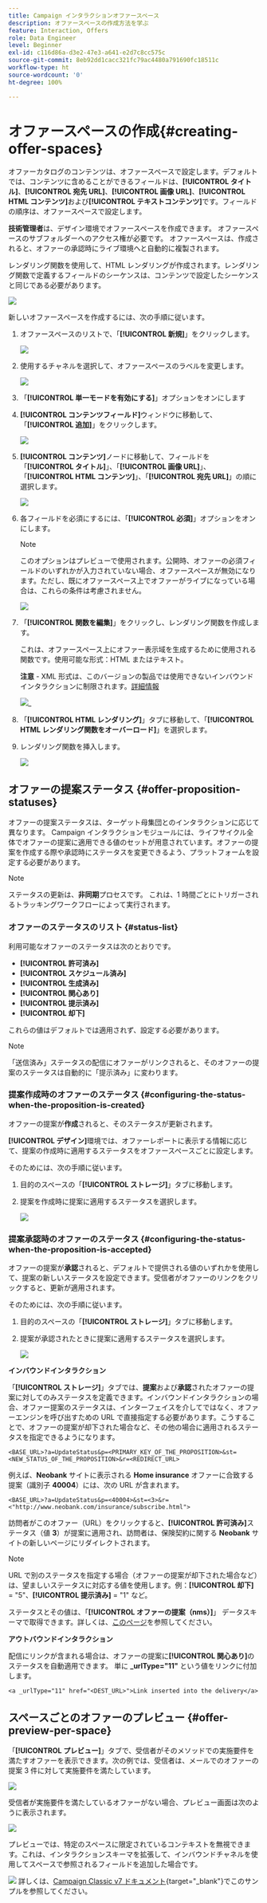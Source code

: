 ```yaml
---
title: Campaign インタラクションオファースペース
description: オファースペースの作成方法を学ぶ
feature: Interaction, Offers
role: Data Engineer
level: Beginner
exl-id: c116d86a-d3e2-47e3-a641-e2d7c8cc575c
source-git-commit: 8eb92dd1cacc321fc79ac4480a791690fc18511c
workflow-type: ht
source-wordcount: '0'
ht-degree: 100%

---
```


# オファースペースの作成{#creating-offer-spaces}

オファーカタログのコンテンツは、オファースペースで設定します。デフォルトでは、コンテンツに含めることができるフィールドは、**[!UICONTROL タイトル]**、**[!UICONTROL 宛先 URL]**、**[!UICONTROL 画像 URL]**、**[!UICONTROL HTML コンテンツ]**&#x200B;および&#x200B;**[!UICONTROL テキストコンテンツ]**&#x200B;です。フィールドの順序は、オファースペースで設定します。

**技術管理者**&#x200B;は、デザイン環境でオファースペースを作成できます。 オファースペースのサブフォルダーへのアクセス権が必要です。 オファースペースは、作成されると、オファーの承認時にライブ環境へと自動的に複製されます。

レンダリング関数を使用して、HTML レンダリングが作成されます。レンダリング関数で定義するフィールドのシーケンスは、コンテンツで設定したシーケンスと同じである必要があります。

![](assets/offer_space_create_009.png)

新しいオファースペースを作成するには、次の手順に従います。

1. オファースペースのリストで、「**[!UICONTROL 新規]**」をクリックします。

   ![](assets/offer_space_create_001.png)

1. 使用するチャネルを選択して、オファースペースのラベルを変更します。

   ![](assets/offer_space_create_002.png)

1. 「**[!UICONTROL 単一モードを有効にする]**」オプションをオンにします

1. **[!UICONTROL コンテンツフィールド]**&#x200B;ウィンドウに移動して、「**[!UICONTROL 追加]**」をクリックします。

   ![](assets/offer_space_create_003.png)

1. **[!UICONTROL コンテンツ]**&#x200B;ノードに移動して、フィールドを「**[!UICONTROL タイトル]**」、「**[!UICONTROL 画像 URL]**」、「**[!UICONTROL HTML コンテンツ]**」、「**[!UICONTROL 宛先 URL]**」の順に選択します。

   ![](assets/offer_space_create_004.png)

1. 各フィールドを必須にするには、「**[!UICONTROL 必須]**」オプションをオンにします。

   >[!NOTE]
   >
   >このオプションはプレビューで使用されます。公開時、オファーの必須フィールドのいずれかが入力されていない場合、オファースペースが無効になります。ただし、既にオファースペース上でオファーがライブになっている場合は、これらの条件は考慮されません。

   ![](assets/offer_space_create_005.png)

1. 「**[!UICONTROL 関数を編集]**」をクリックし、レンダリング関数を作成します。

   これは、オファースペース上にオファー表示域を生成するために使用される関数です。使用可能な形式：HTML またはテキスト。

   **注意** - XML 形式は、このバージョンの製品では使用できないインバウンドインタラクションに制限されます。[詳細情報](../start/v7-to-v8.md#gs-unavailable-features)

   ![](assets/offer_space_create_006.png)_

1. 「**[!UICONTROL HTML レンダリング]**」タブに移動して、「**[!UICONTROL HTML レンダリング関数をオーバーロード]**」を選択します。
1. レンダリング関数を挿入します。

   ![](assets/offer_space_create_007.png)

## オファーの提案ステータス {#offer-proposition-statuses}

オファーの提案ステータスは、ターゲット母集団とのインタラクションに応じて異なります。 Campaign インタラクションモジュールには、ライフサイクル全体でオファーの提案に適用できる値のセットが用意されています。オファーの提案を作成する際や承認時にステータスを変更できるよう、プラットフォームを設定する必要があります。

>[!NOTE]
>
>ステータスの更新は、**非同期**&#x200B;プロセスです。 これは、1 時間ごとにトリガーされるトラッキングワークフローによって実行されます。

### オファーのステータスのリスト {#status-list}

利用可能なオファーのステータスは次のとおりです。

* **[!UICONTROL 許可済み]**
* **[!UICONTROL スケジュール済み]**
* **[!UICONTROL 生成済み]**
* **[!UICONTROL 関心あり]**
* **[!UICONTROL 提示済み]**
* **[!UICONTROL 却下]**

これらの値はデフォルトでは適用されず、設定する必要があります。

>[!NOTE]
>
>「送信済み」ステータスの配信にオファーがリンクされると、そのオファーの提案のステータスは自動的に「提示済み」に変わります。

### 提案作成時のオファーのステータス {#configuring-the-status-when-the-proposition-is-created}

オファーの提案が&#x200B;**作成**&#x200B;されると、そのステータスが更新されます。

**[!UICONTROL デザイン]**&#x200B;環境では、オファーレポートに表示する情報に応じて、提案の作成時に適用するステータスをオファースペースごとに設定します。

そのためには、次の手順に従います。

1. 目的のスペースの「**[!UICONTROL ストレージ]**」タブに移動します。
1. 提案を作成時に提案に適用するステータスを選択します。

   ![](assets/offer_update_status_001.png)

### 提案承認時のオファーのステータス {#configuring-the-status-when-the-proposition-is-accepted}

オファーの提案が&#x200B;**承認**&#x200B;されると、デフォルトで提供される値のいずれかを使用して、提案の新しいステータスを設定できます。受信者がオファーのリンクをクリックすると、更新が適用されます。

そのためには、次の手順に従います。

1. 目的のスペースの「**[!UICONTROL ストレージ]**」タブに移動します。
1. 提案が承認されたときに提案に適用するステータスを選択します。

   ![](assets/offer_update_status_002.png)


**インバウンドインタラクション**

「**[!UICONTROL ストレージ]**」タブでは、**提案**&#x200B;および&#x200B;**承認**&#x200B;されたオファーの提案に対してのみステータスを定義できます。インバウンドインタラクションの場合、オファー提案のステータスは、インターフェイスを介してではなく、オファーエンジンを呼び出すための URL で直接指定する必要があります。こうすることで、オファーの提案が却下された場合など、その他の場合に適用されるステータスを指定できるようになります。

```
<BASE_URL>?a=UpdateStatus&p=<PRIMARY_KEY_OF_THE_PROPOSITION>&st=<NEW_STATUS_OF_THE_PROPOSITION>&r=<REDIRECT_URL>
```

例えば、**Neobank** サイトに表示される **Home insurance** オファーに合致する提案（識別子 **40004**）には、次の URL が含まれます。

```
<BASE_URL>?a=UpdateStatus&p=<40004>&st=<3>&r=<"http://www.neobank.com/insurance/subscribe.html">
```

訪問者がこのオファー（URL）をクリックすると、**[!UICONTROL 許可済み]**&#x200B;ステータス（値 **3**）が提案に適用され、訪問者は、保険契約に関する **Neobank** サイトの新しいページにリダイレクトされます。

>[!NOTE]
>
>URL で別のステータスを指定する場合（オファーの提案が却下された場合など）は、望ましいステータスに対応する値を使用します。例：**[!UICONTROL 却下]** = &quot;5&quot;、**[!UICONTROL 提示済み]** = &quot;1&quot; など。
>
>ステータスとその値は、「**[!UICONTROL オファーの提案（nms）]**」 データスキーマで取得できます。詳しくは、[このページ](../dev/create-schema.md)を参照してください。

**アウトバウンドインタラクション**

配信にリンクが含まれる場合は、オファーの提案に&#x200B;**[!UICONTROL 関心あり]**&#x200B;のステータスを自動適用できます。 単に **_urlType=&quot;11&quot;** という値をリンクに付加します。

```
<a _urlType="11" href="<DEST_URL>">Link inserted into the delivery</a>
```

## スペースごとのオファーのプレビュー {#offer-preview-per-space}

「**[!UICONTROL プレビュー]**」タブで、受信者がそのメソッドでの実施要件を満たすオファーを表示できます。次の例では、受信者は、メールでのオファーの提案 3 件に対して実施要件を満たしています。

![](assets/offer_space_overview_002.png)

受信者が実施要件を満たしているオファーがない場合、プレビュー画面は次のように表示されます。

![](assets/offer_space_overview_001.png)


プレビューでは、特定のスペースに限定されているコンテキストを無視できます。これは、インタラクションスキーマを拡張して、インバウンドチャネルを使用してスペースで参照されるフィールドを追加した場合です。

![](../assets/do-not-localize/book.png) 詳しくは、[Campaign Classic v7 ドキュメント](https://experienceleague.adobe.com/docs/campaign-classic/using/managing-offers/advanced-parameters/extension-example.html?lang=ja){target=&quot;_blank&quot;}でこのサンプルを参照してください。